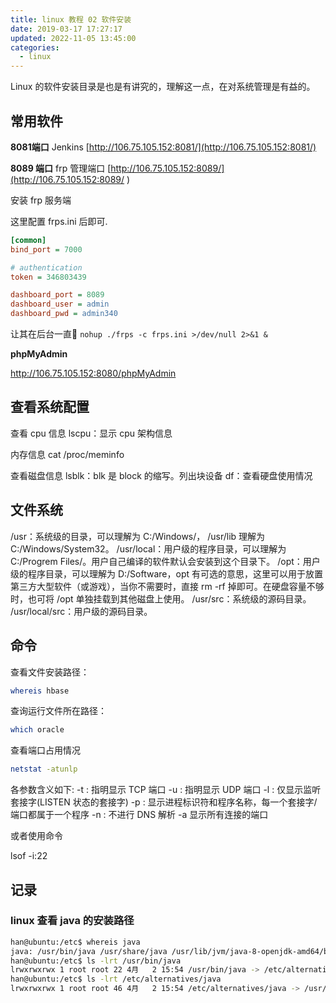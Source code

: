 ```yaml
---
title: linux 教程 02 软件安装
date: 2019-03-17 17:27:17
updated: 2022-11-05 13:45:00
categories:
  - linux
---
```


Linux 的软件安装目录是也是有讲究的，理解这一点，在对系统管理是有益的。

## 常用软件

**8081端口**
Jenkins
[http://106.75.105.152:8081/](http://106.75.105.152:8081/)

**8089 端口**
frp 管理端口
[http://106.75.105.152:8089/](http://106.75.105.152:8089/
)

安装 frp 服务端

这里配置 frps.ini 后即可.

```ini
[common]
bind_port = 7000

# authentication
token = 346803439

dashboard_port = 8089
dashboard_user = admin
dashboard_pwd = admin340
```

让其在后台一直🏃
`nohup ./frps -c frps.ini >/dev/null 2>&1 &`

**phpMyAdmin**

<http://106.75.105.152:8080/phpMyAdmin>

## 查看系统配置

查看 cpu 信息
lscpu：显示 cpu 架构信息

内存信息
cat /proc/meminfo

查看磁盘信息
lsblk：blk 是 block 的缩写。列出块设备
df：查看硬盘使用情况

## 文件系统

/usr：系统级的目录，可以理解为 C:/Windows/，
/usr/lib 理解为 C:/Windows/System32。
/usr/local：用户级的程序目录，可以理解为 C:/Progrem Files/。用户自己编译的软件默认会安装到这个目录下。
/opt：用户级的程序目录，可以理解为 D:/Software，opt 有可选的意思，这里可以用于放置第三方大型软件（或游戏），当你不需要时，直接 rm -rf 掉即可。在硬盘容量不够时，也可将 /opt 单独挂载到其他磁盘上使用。
/usr/src：系统级的源码目录。
/usr/local/src：用户级的源码目录。

## 命令

查看文件安装路径：

```sh
whereis hbase
```

查询运行文件所在路径：

```sh
which oracle
```

查看端口占用情况

```sh
netstat -atunlp
```

各参数含义如下:
-t : 指明显示 TCP 端口
-u : 指明显示 UDP 端口
-l : 仅显示监听套接字(LISTEN 状态的套接字)
-p : 显示进程标识符和程序名称，每一个套接字/端口都属于一个程序
-n : 不进行 DNS 解析
-a 显示所有连接的端口

或者使用命令

lsof -i:22

## 记录

### linux 查看 java 的安装路径

```sh
han@ubuntu:/etc$ whereis java
java: /usr/bin/java /usr/share/java /usr/lib/jvm/java-8-openjdk-amd64/bin/java /usr/share/man/man1/java.1.gz
han@ubuntu:/etc$ ls -lrt /usr/bin/java
lrwxrwxrwx 1 root root 22 4月   2 15:54 /usr/bin/java -> /etc/alternatives/java
han@ubuntu:/etc$ ls -lrt /etc/alternatives/java
lrwxrwxrwx 1 root root 46 4月   2 15:54 /etc/alternatives/java -> /usr/lib/jvm/java-8-openjdk-amd64/jre/bin/java
```
